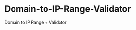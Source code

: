 # Domain-to-IP-Range-Validator
Domain to IP Range + Validator

<script id="asciicast-T0fFdcN8gCQlDfLMmianJvI1n" src="https://asciinema.org/a/T0fFdcN8gCQlDfLMmianJvI1n.js" async></script>
